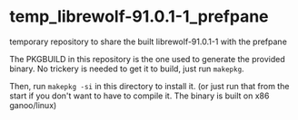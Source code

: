 # temp_librewolf-91.0.1-1_prefpane
temporary repository to share the built librewolf-91.0.1-1 with the prefpane

The PKGBUILD in this repository is the one used to generate the provided binary.
No trickery is needed to get it to build, just run `makepkg`.

Then, run `makepkg -si` in this directory to install it. (or just run that from the start if you don't want to have to compile it. The binary is built on x86 ganoo/linux)
